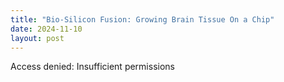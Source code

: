 ```yaml
---
title: "Bio-Silicon Fusion: Growing Brain Tissue On a Chip"
date: 2024-11-10
layout: post
---
```


Access denied: Insufficient permissions